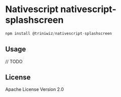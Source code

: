 # Nativescript nativescript-splashscreen

```javascript
npm install @triniwiz/nativescript-splashscreen
```

## Usage

// TODO

## License

Apache License Version 2.0
